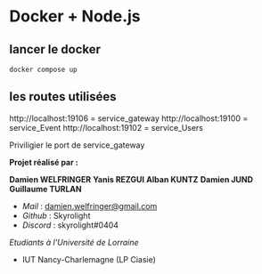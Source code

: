 # Docker + Node.js

## lancer le docker 
`docker compose up`

## les routes utilisées
http://localhost:19106 = service_gateway
http://localhost:19100 = service_Event
http://localhost:19102 = service_Users

Priviligier le port de service_gateway

**Projet réalisé par :**

**Damien WELFRINGER**
**Yanis REZGUI**
**Alban KUNTZ**
**Damien JUND**
**Guillaume TURLAN**

- _Mail_ : damien.welfringer@gmail.com
- _Github_ : Skyrolight
- _Discord_ : skyrolight#0404

_Etudiants à l'Université de Lorraine_

- IUT Nancy-Charlemagne (LP Ciasie)

